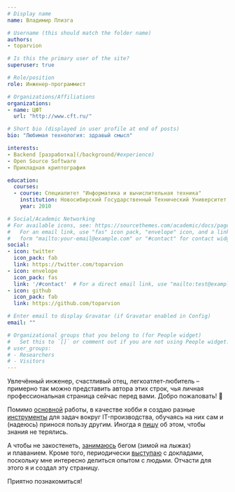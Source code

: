 ```yaml
---
# Display name
name: Владимир Плизга

# Username (this should match the folder name)
authors:
- toparvion

# Is this the primary user of the site?
superuser: true

# Role/position
role: Инженер-программист

# Organizations/Affiliations
organizations:
- name: ЦФТ
  url: "http://www.cft.ru/"

# Short bio (displayed in user profile at end of posts)
bio: "Любимая технология: здравый смысл"

interests:
- Backend [разработка](/background/#experience)
- Open Source Software
- Прикладная криптография

education:
  courses:
  - course: Специалитет "Информатика и вычислительная техника"
    institution: Новосибирский Государственный Технический Университет, АВТФ
    year: 2010

# Social/Academic Networking
# For available icons, see: https://sourcethemes.com/academic/docs/page-builder/#icons
#   For an email link, use "fas" icon pack, "envelope" icon, and a link in the
#   form "mailto:your-email@example.com" or "#contact" for contact widget.
social:
- icon: twitter
  icon_pack: fab
  link: https://twitter.com/toparvion
- icon: envelope
  icon_pack: fas
  link: '/#contact'  # For a direct email link, use "mailto:test@example.org".
- icon: github
  icon_pack: fab
  link: https://github.com/toparvion

# Enter email to display Gravatar (if Gravatar enabled in Config)
email: ""

# Organizational groups that you belong to (for People widget)
#   Set this to `[]` or comment out if you are not using People widget.
# user_groups:
# - Researchers
# - Visitors
---
```


Увлечённый инженер, счастливый отец, легкоатлет-любитель – примерно так можно представить автора этих строк, чья личная профессиональная страница сейчас перед вами. Добро пожаловать! :wave:

Помимо [основной](/background) работы, в качестве хобби я создаю разные [инструменты](/#projects) для&nbsp;задач вокруг IT-производства, обучаясь на&nbsp;них сам и (надеюсь) принося пользу другим. Иногда я [пишу](/#posts) об&nbsp;этом, чтобы знания не&nbsp;терялись.

А чтобы не&nbsp;закостенеть, [занимаюсь](https://www.strava.com/athletes/toparvion) бегом (зимой на лыжах) и&nbsp;плаванием. Кроме того, периодически [выступаю](/#featured) с&nbsp;докладами, поскольку мне интересно делиться опытом с&nbsp;людьми. Отчасти для этого я и&nbsp;создал эту&nbsp;страницу.

Приятно познакомиться!
